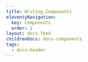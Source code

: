 ```yaml
---
title: Writing Components
eleventyNavigation:
  key: Components
  order: 2
layout: docs-feed
childrenDocs: docs-components
tags:
  - docs-header
---
```


<!-- This file exists only to create a section heading.
     Its output is deleted by the Eleventy build process. -->
